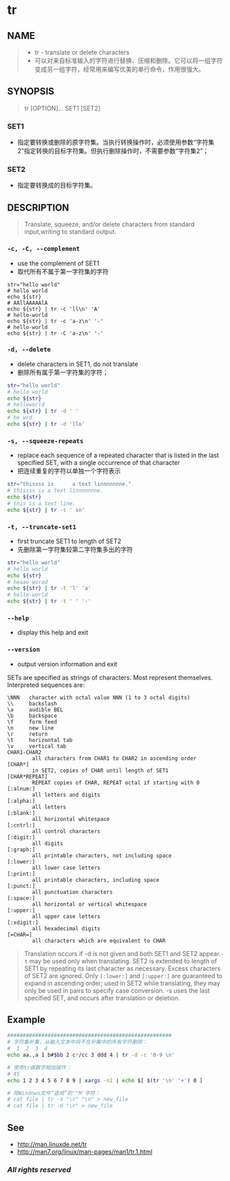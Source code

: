 # tr
## NAME
> - tr - translate or delete characters
> - 可以对来自标准输入的字符进行替换、压缩和删除。它可以将一组字符变成另一组字符，经常用来编写优美的单行命令，作用很强大。

## SYNOPSIS
> tr [OPTION]... SET1 [SET2]

### SET1
- 指定要转换或删除的原字符集。当执行转换操作时，必须使用参数“字符集2”指定转换的目标字符集。但执行删除操作时，不需要参数“字符集2”；

### SET2
- 指定要转换成的目标字符集。

## DESCRIPTION
> Translate, squeeze, and/or delete characters from standard input,writing to standard output.

### `-c, -C, --complement`
- use the complement of SET1
- 取代所有不属于第一字符集的字符

```shell
str="hello world"
# hello world
echo ${str}
# AAllAAAAAlA
echo ${str} | tr -c 'll\n' 'A'
# hello-world
echo ${str} | tr -c 'a-z\n' '-'
# hello-world
echo ${str} | tr -C 'a-z\n' '-'

```
### `-d, --delete`
- delete characters in SET1, do not translate
- 删除所有属于第一字符集的字符；

```bash
str="hello world"
# hello world
echo ${str}
# helloworld
echo ${str} | tr -d ' '
# he wrd
echo ${str} | tr -d 'llo'
```
### `-s, --squeeze-repeats`
- replace each sequence of a repeated character that is listed in the last specified SET, with a single occurrence of that character
- 把连续重复的字符以单独一个字符表示

```bash
str="thissss is      a text linnnnnnne."
# thissss is a text linnnnnnne.
echo ${str}
# this is a text line.
echo ${str} | tr -s ' sn'
```
### `-t, --truncate-set1`
- first truncate SET1 to length of SET2
- 先删除第一字符集较第二字符集多出的字符

```bash
str="hello world"
# hello world
echo ${str}
# heaao worad
echo ${str} | tr -t 'l' 'a'
# hello-world
echo ${str} | tr -t ' ' '-'
```
### `--help`
- display this help and exit

### `--version`
- output version information and exit

SETs are specified as strings of characters.  Most represent
themselves.  Interpreted sequences are:
```
\NNN   character with octal value NNN (1 to 3 octal digits)
\\     backslash
\a     audible BEL
\b     backspace
\f     form feed
\n     new line
\r     return
\t     horizontal tab
\v     vertical tab
CHAR1-CHAR2
        all characters from CHAR1 to CHAR2 in ascending order
[CHAR*]
        in SET2, copies of CHAR until length of SET1
[CHAR*REPEAT]
        REPEAT copies of CHAR, REPEAT octal if starting with 0
[:alnum:]
        all letters and digits
[:alpha:]
        all letters
[:blank:]
        all horizontal whitespace
[:cntrl:]
        all control characters
[:digit:]
        all digits
[:graph:]
        all printable characters, not including space
[:lower:]
        all lower case letters
[:print:]
        all printable characters, including space
[:punct:]
        all punctuation characters
[:space:]
        all horizontal or vertical whitespace
[:upper:]
        all upper case letters
[:xdigit:]
        all hexadecimal digits
[=CHAR=]
        all characters which are equivalent to CHAR
```
> Translation occurs if -d is not given and both SET1 and SET2 appear.`-t` may be used only when translating.  SET2 is extended to length of SET1 by repeating its last character as necessary.  Excess characters of SET2 are ignored.  Only `[:lower:]` and `[:upper:]` are guaranteed to expand in ascending order; used in SET2 while translating, they may only be used in pairs to specify case conversion.  -s uses the last specified SET, and occurs after translation or deletion.

## Example
```bash
#####################################################
# 字符集补集，从输入文本中将不在补集中的所有字符删除：
#  1  2  3  4
echo aa.,a 1 b#$bb 2 c*/cc 3 ddd 4 | tr -d -c '0-9 \n'

# 使用tr做数字相加操作：
# 45
echo 1 2 3 4 5 6 7 8 9 | xargs -n1 | echo $[ $(tr '\n' '+') 0 ]

# 除Windows文件“造成”的'^M'字符：
# cat file | tr -s "\r" "\n" > new_file
# cat file | tr -d "\r" > new_file
```
## See
- <http://man.linuxde.net/tr> 
- <http://man7.org/linux/man-pages/man1/tr.1.html> 

### *All rights reserved*
